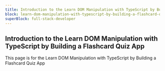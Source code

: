 ```yaml
---
title: Introduction to the Learn DOM Manipulation with TypeScript by Building a Flashcard Quiz App
block: learn-dom-manipulation-with-typescript-by-building-a-flashcard-quiz-app
superBlock: full-stack-developer
---
```


## Introduction to the Learn DOM Manipulation with TypeScript by Building a Flashcard Quiz App

This page is for the Learn DOM Manipulation with TypeScript by Building a Flashcard Quiz App

